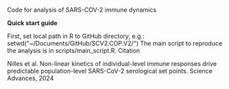 Code for analysis of SARS-COV-2 immune dynamics

**Quick start guide**

First, set local path in R to GitHub directory, e.g.: setwd("~/Documents/GitHub/SCV2.COP.V2/") The main script to reproduce the analysis is in scripts/main_script.R.
Citation

Nilles et al. Non-linear kinetics of individual-level immune responses drive predictable population-level SARS-CoV-2 serological set points.  Science Advances, 2024
